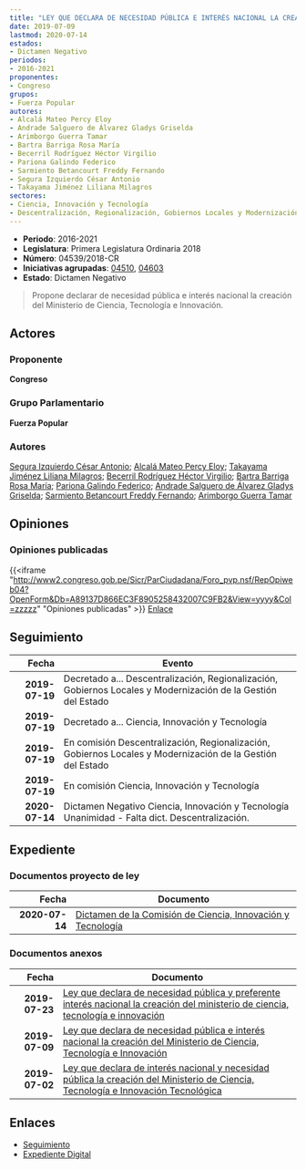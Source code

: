 ```yaml
---
title: "LEY QUE DECLARA DE NECESIDAD PÚBLICA E INTERÉS NACIONAL LA CREACIÓN DEL MINISTERIO DE CIENCIA, TECNOLOGÍA E INNOVACIÓN'"
date: 2019-07-09
lastmod: 2020-07-14
estados:
- Dictamen Negativo
periodos:
- 2016-2021
proponentes:
- Congreso
grupos:
- Fuerza Popular
autores:
- Alcalá Mateo Percy Eloy
- Andrade Salguero de Álvarez Gladys Griselda
- Arimborgo Guerra Tamar
- Bartra Barriga Rosa María
- Becerril Rodríguez Héctor Virgilio
- Pariona Galindo Federico
- Sarmiento Betancourt Freddy Fernando
- Segura Izquierdo César Antonio
- Takayama Jiménez Liliana Milagros
sectores:
- Ciencia, Innovación y Tecnología
- Descentralización, Regionalización, Gobiernos Locales y Modernización de la Gestión del Estado
---
```

- **Periodo**: 2016-2021
- **Legislatura**: Primera Legislatura Ordinaria 2018
- **Número**: 04539/2018-CR
- **Iniciativas agrupadas**: [04510](../../04500/04510), [04603](../../04600/04603)
- **Estado**: Dictamen Negativo

> Propone declarar de necesidad pública e interés nacional la creación del Ministerio de Ciencia, Tecnología e Innovación.


## Actores

### Proponente

**Congreso**

### Grupo Parlamentario

**Fuerza Popular**

### Autores

[Segura Izquierdo César Antonio](mailto:mailto:csegura@congreso.gob.pe); [Alcalá Mateo Percy Eloy](mailto:mailto:palcala@congreso.gob.pe); [Takayama Jiménez Liliana Milagros](mailto:mailto:ltakayama@congreso.gob.pe); [Becerril Rodríguez Héctor Virgilio](mailto:mailto:hbecerril@congreso.gob.pe); [Bartra Barriga Rosa María](mailto:mailto:rbartra@congreso.gob.pe); [Pariona Galindo Federico](mailto:mailto:fpariona@congreso.gob.pe); [Andrade Salguero de Álvarez Gladys Griselda](mailto:mailto:gandrade@congreso.gob.pe); [Sarmiento Betancourt Freddy Fernando](mailto:mailto:fsarmiento@congreso.gob.pe); [Arimborgo Guerra Tamar](mailto:mailto:tarimborgo@congreso.gob.pe)

## Opiniones

### Opiniones publicadas

{{<iframe "http://www2.congreso.gob.pe/Sicr/ParCiudadana/Foro_pvp.nsf/RepOpiweb04?OpenForm&Db=A89137D866EC3F8905258432007C9FB2&View=yyyy&Col=zzzzz" "Opiniones publicadas" >}}
[Enlace](http://www2.congreso.gob.pe/Sicr/ParCiudadana/Foro_pvp.nsf/RepOpiweb04?OpenForm&Db=A89137D866EC3F8905258432007C9FB2&View=yyyy&Col=zzzzz)


## Seguimiento

| Fecha | Evento |
|------:|--------|
| **2019-07-19** | Decretado a... Descentralización, Regionalización, Gobiernos Locales y Modernización de la Gestión del Estado |
| **2019-07-19** | Decretado a... Ciencia, Innovación y Tecnología |
| **2019-07-19** | En comisión Descentralización, Regionalización, Gobiernos Locales y Modernización de la Gestión del Estado |
| **2019-07-19** | En comisión Ciencia, Innovación y Tecnología |
| **2020-07-14** | Dictamen Negativo Ciencia, Innovación y Tecnología Unanimidad - Falta dict. Descentralización. |

## Expediente

### Documentos proyecto de ley

| Fecha | Documento |
|------:|-----------|
| **2020-07-14** | [Dictamen de la Comisión de Ciencia, Innovación y Tecnología](http://www.leyes.congreso.gob.pe/Documentos/2016_2021/Dictamenes/Proyectos_de_Ley/04510DC02MAY20200714.pdf) |

### Documentos anexos

| Fecha | Documento |
|------:|-----------|
| **2019-07-23** | [Ley que declara de necesidad pública y preferente interés nacional la creación del ministerio de ciencia, tecnología e innovación](http://www.leyes.congreso.gob.pe/Documentos/2016_2021/Proyectos_de_Ley_y_de_Resoluciones_Legislativas/PL0460320190723.pdf) |
| **2019-07-09** | [Ley que declara de necesidad pública e interés nacional la creación del Ministerio de Ciencia, Tecnología e Innovación](http://www.leyes.congreso.gob.pe/Documentos/2016_2021/Proyectos_de_Ley_y_de_Resoluciones_Legislativas/PL0453920190709..pdf) |
| **2019-07-02** | [Ley que declara de interés nacional y necesidad pública la creación del Ministerio de Ciencia, Tecnología e Innovación Tecnológica](http://www.leyes.congreso.gob.pe/Documentos/2016_2021/Proyectos_de_Ley_y_de_Resoluciones_Legislativas/PL0451020190702.pdf) |

## Enlaces

- [Seguimiento](http://www2.congreso.gob.pe/Sicr/TraDocEstProc/CLProLey2016.nsf/f7fff46988ca05b1052578e100829cc7/81ad65b965e585bd052584320071a807?OpenDocument)
- [Expediente Digital](http://www2.congreso.gob.pe/Sicr/TraDocEstProc/Expvirt_2011.nsf/visbusqptramdoc1621/04539?opendocument)

